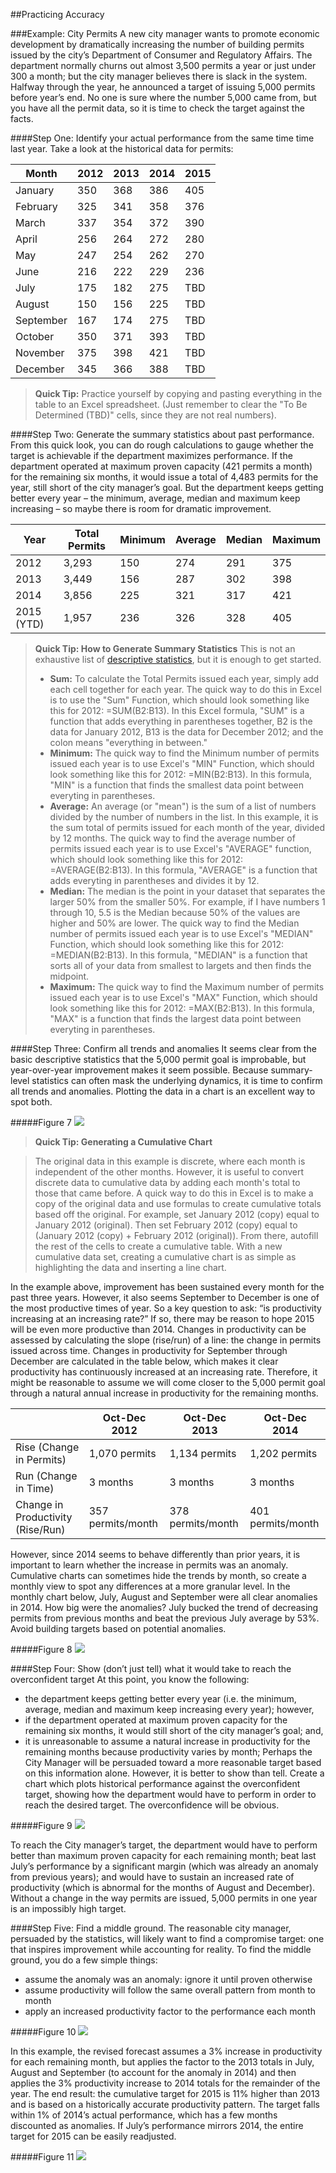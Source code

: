##Practicing Accuracy

###Example: City Permits
A new city manager wants to promote economic development by dramatically increasing the number of building permits issued by the city’s Department of Consumer and Regulatory Affairs. The department normally churns out almost 3,500 permits a year or just under 300 a month; but the city manager believes there is slack in the system. Halfway through the year, he announced a target of issuing 5,000 permits before year’s end. No one is sure where the number 5,000 came from, but you have all the permit data, so it is time to check the target against the facts.

####Step One: Identify your actual performance from the same time time last year.
Take a look at the historical data for permits:

| Month     | 2012 | 2013 | 2014 | 2015 |
|-----------|------|------|------|------|
| January   | 350  | 368  | 386  | 405  |
| February  | 325  | 341  | 358  | 376  |
| March     | 337  | 354  | 372  | 390  |
| April     | 256  | 264  | 272  | 280  |
| May       | 247  | 254  | 262  | 270  |
| June      | 216  | 222  | 229  | 236  |
| July      | 175  | 182  | 275  | TBD  |
| August    | 150  | 156  | 225  | TBD  |
| September | 167  | 174  | 275  | TBD  |
| October   | 350  | 371  | 393  | TBD  |
| November  | 375  | 398  | 421  | TBD  |
| December  | 345  | 366  | 388  | TBD  |

> **Quick Tip:** Practice yourself by copying and pasting everything in the table to an Excel spreadsheet. (Just remember to clear the "To Be Determined (TBD)" cells, since they are not real numbers). 

####Step Two: Generate the summary statistics about past performance. 
From this quick look, you can do rough calculations to gauge whether the target is achievable if the department maximizes performance. If the department operated at maximum proven capacity (421 permits a month) for the remaining six months, it would issue a total of 4,483 permits for the year, still short of the city manager’s goal. But the department keeps getting better every year – the minimum, average, median and maximum keep increasing – so maybe there is room for dramatic improvement.

| Year       | Total Permits | Minimum | Average | Median | Maximum |
|------------|---------------|---------|---------|--------|---------|
| 2012       | 3,293         | 150     | 274     | 291    | 375     |
| 2013       | 3,449         | 156     | 287     | 302    | 398     |
| 2014       | 3,856         | 225     | 321     | 317    | 421     |
| 2015 (YTD) | 1,957         | 236     | 326     | 328    | 405     |

> **Quick Tip: How to Generate Summary Statistics**
>This is not an exhaustive list of [descriptive statistics](Glossary.md), but it is enough to get started.
> * **Sum:** To calculate the Total Permits issued each year, simply add each cell together for each year. The quick way to do this in Excel is to use the "Sum" Function, which should look something like this for 2012: =SUM(B2:B13). In this Excel formula, "SUM" is a function that adds everything in parentheses together, B2 is the data for January 2012, B13 is the data for December 2012; and the colon means "everything in between." 
> * **Minimum:** The quick way to find the Minimum number of permits issued each year is to use Excel's "MIN" Function, which should look something like this for 2012: =MIN(B2:B13). In this formula, "MIN" is a function that finds the smallest data point between everyting in parentheses.
> * **Average:** An average (or "mean") is the sum of a list of numbers divided by the number of numbers in the list. In this example, it is the sum total of permits issued for each month of the year, divided by 12 months. The quick way to find the average number of permits issued each year is to use Excel's "AVERAGE" function, which should look something like this for 2012: =AVERAGE(B2:B13). In this formula, "AVERAGE" is a function that adds everyting in parentheses and divides it by 12.
> * **Median:** The median is the point in your dataset that separates the larger 50% from the smaller 50%. For example, if I have numbers 1 through 10, 5.5 is the Median because 50% of the values are higher and 50% are lower. The quick way to find the Median number of permits issued each year is to use Excel's "MEDIAN" Function, which should look something like this for 2012: =MEDIAN(B2:B13). In this formula, "MEDIAN" is a function that sorts all of your data from smallest to largets and then finds the midpoint.
> * **Maximum:** The quick way to find the Maximum number of permits issued each year is to use Excel's "MAX" Function, which should look something like this for 2012: =MAX(B2:B13). In this formula, "MAX" is a function that finds the largest data point between everyting in parentheses.

####Step Three: Confirm all trends and anomalies
It seems clear from the basic descriptive statistics that the 5,000 permit goal is improbable, but year-over-year improvement makes it seem possible. Because summary-level statistics can often mask the underlying dynamics, it is time to confirm all trends and anomalies.  Plotting the data in a chart is an excellent way to spot both. 

#####Figure 7
<img src="https://raw.githubusercontent.com/centerforgov/setting-performance-targets-getting-started-guide/master/Figures/Practive%20-%20Figure%208.png">

> **Quick Tip: Generating a Cumulative Chart**

>The original data in this example is discrete, where each month is independent of the other months. However, it is useful to convert discrete data to cumulative data by adding each month's total to those that came before. A quick way to do this in Excel is to make a copy of the original data and use formulas to create cumulative totals based off the original. For example, set January 2012 (copy) equal to January 2012 (original). Then set February 2012 (copy) equal to (January 2012 (copy) + February 2012 (original)). From there, autofill the rest of the cells to create a cumulative table. With a new cumulative data set, creating a cumulative chart is as simple as highlighting the data and inserting a line chart. 

In the example above, improvement has been sustained every month for the past three years. However, it also seems September to December is one of the most productive times of year. So a key question to ask: “is productivity increasing at an increasing rate?” If so, there may be reason to hope 2015 will be even more productive than 2014. Changes in productivity can be assessed by calculating the slope (rise/run) of a line: the change in permits issued across time. Changes in productivity for September through December are calculated in the table below, which makes it clear productivity has continuously increased at an increasing rate. Therefore, it might be reasonable to assume we will come closer to the 5,000 permit goal through a natural annual increase in productivity for the remaining months. 

|                              | Oct-Dec 2012 | Oct-Dec 2013 | Oct-Dec 2014 |
|------------------------------|--------------|--------------|--------------|
| Rise (Change in Permits)     | 1,070 permits    | 1,134 permits       | 1,202 permits    |
| Run (Change in Time)         | 3 months       | 3 months        | 3 months        |
| Change in Productivity (Rise/Run) | 357 permits/month       | 378 permits/month     | 401 permits/month      |

However, since 2014 seems to behave differently than prior years, it is important to learn whether the increase in permits was an anomaly. Cumulative charts can sometimes hide the trends by month, so create a monthly view to spot any differences at a more granular level. In the monthly chart below, July, August and September were all clear anomalies in 2014. How big were the anomalies? July bucked the trend of decreasing permits from previous months and beat the previous July average by 53%. Avoid building targets based on potential anomalies. 

#####Figure 8
<img src="https://raw.githubusercontent.com/centerforgov/setting-performance-targets-getting-started-guide/master/Figures/Practice%20-%20Figure%209.png">

####Step Four: Show (don’t just tell) what it would take to reach the overconfident target
At this point, you know the following:
* the department keeps getting better every year (i.e. the minimum, average, median and maximum keep increasing every year); however,
* if the department operated at maximum proven capacity for the remaining six months, it would still short of the city manager’s goal; and,
* it is unreasonable to assume a natural increase in productivity for the remaining months because productivity varies by month; 
Perhaps the City Manager will be persuaded toward a more reasonable target based on this information alone. However, it is better to show than tell. Create a chart which plots historical performance against the overconfident target, showing how the department would have to perform in order to reach the desired target. The overconfidence will be obvious. 

#####Figure 9
<img src="https://raw.githubusercontent.com/centerforgov/setting-performance-targets-getting-started-guide/master/Figures/Practice%20-%20Figure%207.png">

To reach the City manager’s target, the department would have to perform better than maximum proven capacity for each remaining month; beat last July’s performance by a significant margin (which was already an anomaly from previous years); and would have to sustain an increased rate of productivity (which is abnormal for the months of August and December). Without a change in the way permits are issued, 5,000 permits in one year is an impossibly high target. 

####Step Five: Find a middle ground.
The reasonable city manager, persuaded by the statistics, will likely want to find a compromise target: one that inspires improvement while accounting for reality. To find the middle ground, you do a few simple things:
* assume the anomaly was an anomaly: ignore it until proven otherwise
* assume productivity will follow the same overall pattern from month to month
* apply an increased productivity factor to the performance each month

#####Figure 10
<img src="https://raw.githubusercontent.com/centerforgov/setting-performance-targets-getting-started-guide/master/Figures/Practice%20-%20Figure%2010.png">

In this example, the revised forecast assumes a 3% increase in productivity for each remaining month, but applies the factor to the 2013 totals in July, August and September (to account for the anomaly in 2014) and then applies the 3% productivity increase to 2014 totals for the remainder of the year. The end result: the cumulative target for 2015 is 11% higher than 2013 and is based on a historically accurate productivity pattern. The target falls within 1% of 2014’s actual performance, which has a few months discounted as anomalies. If July’s performance mirrors 2014, the entire target for 2015 can be easily readjusted.   

#####Figure 11
<img src="https://raw.githubusercontent.com/centerforgov/setting-performance-targets-getting-started-guide/master/Figures/Practice%20-%20Figure%2011.png">


